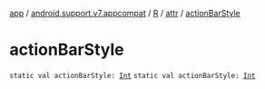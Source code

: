 [app](../../../index.md) / [android.support.v7.appcompat](../../index.md) / [R](../index.md) / [attr](index.md) / [actionBarStyle](.)

# actionBarStyle

`static val actionBarStyle: `[`Int`](https://kotlinlang.org/api/latest/jvm/stdlib/kotlin/-int/index.html)
`static val actionBarStyle: `[`Int`](https://kotlinlang.org/api/latest/jvm/stdlib/kotlin/-int/index.html)